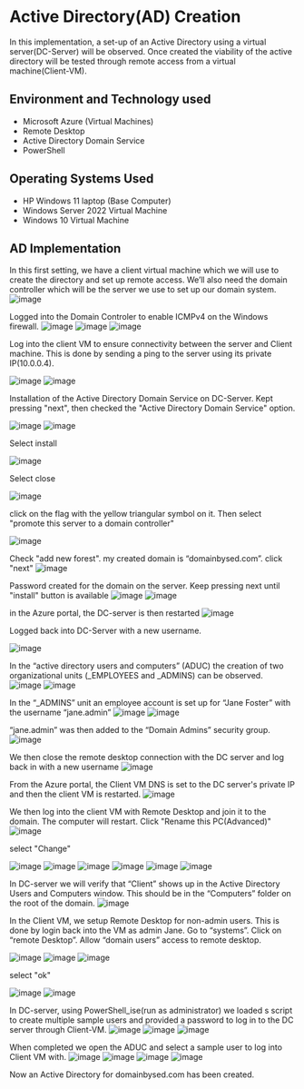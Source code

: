 <h1>Active Directory(AD) Creation </h1>
In this implementation, a set-up of an Active Directory using a virtual server(DC-Server) will be observed. Once created the viability of the active directory will be tested through remote access from a virtual machine(Client-VM).<br />

<h2>Environment and Technology used</h2>

- Microsoft Azure (Virtual Machines)
- Remote Desktop
- Active Directory Domain Service
- PowerShell

<h2>Operating Systems Used </h2>

- HP Windows 11 laptop (Base Computer)
- Windows Server 2022 Virtual Machine
- Windows 10 Virtual Machine

<h2>AD Implementation </h2>

In this first setting, we have a client virtual machine which we will use to create the directory and set up remote access. We’ll also need the domain controller which will be the server we use to set up our domain system.
![image](https://github.com/SedinamA/AD-setup/assets/146953803/20ca742d-fec6-4e7a-a444-351094a9b97d)

Logged into the Domain Controler to enable ICMPv4 on the Windows firewall.
![image](https://github.com/SedinamA/AD-setup/assets/146953803/5105382d-c2c9-49f2-a5cf-7126a64def49)
![image](https://github.com/SedinamA/AD-setup/assets/146953803/009a2042-adc5-4e6d-8b9f-b91c55cafd9e)
![image](https://github.com/SedinamA/AD-setup/assets/146953803/ccfd3435-0f27-433c-8126-7d591663d0b5)

Log into the client VM to ensure connectivity between the server and Client machine. This is done by sending a ping to the server using its private IP(10.0.0.4).

![image](https://github.com/SedinamA/AD-setup/assets/146953803/81bb39bd-8299-410f-a63e-b98f639e2951)
![image](https://github.com/SedinamA/AD-setup/assets/146953803/4b01a92d-0482-4772-ba87-1990750c64b2)

Installation of the Active Directory Domain Service on DC-Server. Kept pressing "next", then checked the "Active Directory Domain Service" option.

![image](https://github.com/SedinamA/AD-setup/assets/146953803/591e7a5d-06c4-4aab-9247-da192bea2043)
![image](https://github.com/SedinamA/AD-setup/assets/146953803/539f6044-d2af-4e71-a2c9-f107336bdfc3)

Select install 

![image](https://github.com/SedinamA/AD-setup/assets/146953803/b0596ec8-b20c-4835-9209-481bb7b29dfb)

Select close

![image](https://github.com/SedinamA/AD-setup/assets/146953803/7cfd0ed1-e3d6-4848-bcee-6ec1a2bdb072)

click on the flag with the yellow triangular symbol on it. Then select "promote this server to a domain controller" 

![image](https://github.com/SedinamA/AD-setup/assets/146953803/9b2ff95b-29df-421a-8568-e3e6b1825809)

Check "add new forest". 
my created domain is “domainbysed.com”. 
click "next"
![image](https://github.com/SedinamA/AD-setup/assets/146953803/62971cfd-0789-467e-af13-4900d5d711ed)

Password created for the domain on the server.
Keep pressing next until "install" button is available
![image](https://github.com/SedinamA/AD-setup/assets/146953803/f61354fd-2cb3-446e-b9aa-28213c97387d)
![image](https://github.com/SedinamA/AD-setup/assets/146953803/6df9cf16-797e-4642-a90c-1dbbb019821d)

in the Azure portal, the DC-server is then restarted
![image](https://github.com/SedinamA/AD-setup/assets/146953803/f7ca07b0-c64d-455c-bd68-2ee472ecab9f)

Logged back into DC-Server with a new username.

![image](https://github.com/SedinamA/AD-setup/assets/146953803/703fc087-1032-41a2-8edc-932d39bfc38d)

In the “active directory users and computers” (ADUC) the creation of two organizational units (_EMPLOYEES and _ADMINS) can be observed.
![image](https://github.com/SedinamA/AD-setup/assets/146953803/cfbd83c0-502a-4f98-9629-bfbf5a5e7aa2)
![image](https://github.com/SedinamA/AD-setup/assets/146953803/3c518e47-e5ee-43c3-bc28-abd728618029)

In the “_ADMINS” unit an employee account is set up for “Jane Foster” with the username “jane.admin”
![image](https://github.com/SedinamA/AD-setup/assets/146953803/768cd79e-1697-40f6-9c5b-1cd3c4bda2cb)
![image](https://github.com/SedinamA/AD-setup/assets/146953803/36e0b010-7382-4f91-b745-385bed84cbe1)

“jane.admin” was then added to the “Domain Admins” security group. 
![image](https://github.com/SedinamA/AD-setup/assets/146953803/b9539f20-a2dd-4652-903a-df6cd0e6a3ec)

We then close the remote desktop connection with the DC server and log back in with a new username 
![image](https://github.com/SedinamA/AD-setup/assets/146953803/bf973a1c-d0d9-45f0-ae73-d1dcbc0e2173)

From the Azure portal, the Client VM DNS is set to the DC server's private IP and then the client VM is restarted.
![image](https://github.com/SedinamA/AD-setup/assets/146953803/e2e00c0b-b477-467b-a694-4ba0aec192fa)

We then log into the client VM with Remote Desktop and join it to the domain. The computer will restart.
Click "Rename this PC(Advanced)"
![image](https://github.com/SedinamA/AD-setup/assets/146953803/950ae27c-ab15-4b31-bd2e-b3b77ea72821)

select "Change"

![image](https://github.com/SedinamA/AD-setup/assets/146953803/1dc2e8f9-e7de-4bee-98fe-597acb47533a)
![image](https://github.com/SedinamA/AD-setup/assets/146953803/05660895-4be5-44cb-b688-e18bd1cf664d)
![image](https://github.com/SedinamA/AD-setup/assets/146953803/a8b409a0-f564-494f-bd45-0374a263cd87)
![image](https://github.com/SedinamA/AD-setup/assets/146953803/adab9334-05f2-4852-9eef-5066c1927c12)
![image](https://github.com/SedinamA/AD-setup/assets/146953803/c9d19778-f3d4-4329-80a0-8cd67a32e1f0)
![image](https://github.com/SedinamA/AD-setup/assets/146953803/e017bc33-71d8-4cfb-8e6b-b606211eb1ca)

In DC-server we will verify that “Client” shows up in the Active Directory Users and Computers window. This should be in the “Computers” folder on the root of the domain.
![image](https://github.com/SedinamA/AD-setup/assets/146953803/abdded57-e5f8-4bc7-82c7-5d01462a2ba8)

In the Client VM, we setup Remote Desktop for non-admin users. This is done by login back into the VM as admin Jane.
Go to “systems”. Click on “remote Desktop”. Allow “domain users” access to remote desktop.

![image](https://github.com/SedinamA/AD-setup/assets/146953803/5a417627-312f-4d06-8cae-1b40e2ae7d95)
![image](https://github.com/SedinamA/AD-setup/assets/146953803/027ca9d9-3b4b-449e-9742-d9c985d6ea57)
![image](https://github.com/SedinamA/AD-setup/assets/146953803/27e05355-862d-4aab-a328-262a87ce4313)

select "ok"

![image](https://github.com/SedinamA/AD-setup/assets/146953803/45b1aeae-5c93-44a7-9143-a9a54461bc55)
![image](https://github.com/SedinamA/AD-setup/assets/146953803/df11bc30-fc50-477e-ac75-0d15aecb078f)

In DC-server, using PowerShell_ise(run as administrator) we loaded s script to create multiple sample users and provided a password to log in to the DC server through Client-VM.
![image](https://github.com/SedinamA/AD-setup/assets/146953803/17d79381-db98-4ab4-9452-15297f2585c4)
![image](https://github.com/SedinamA/AD-setup/assets/146953803/1e1d378d-db30-44e6-904c-97721083f4fa)
![image](https://github.com/SedinamA/AD-setup/assets/146953803/f69d215d-17de-4cb5-9059-19d7fa8e26e2)

When completed we open the ADUC and select a sample user to log into Client VM with.
![image](https://github.com/SedinamA/AD-setup/assets/146953803/ec5dc725-bbf4-47fb-a536-9dc27c5c0803)
![image](https://github.com/SedinamA/AD-setup/assets/146953803/a426e450-0037-400c-9e86-b674e8724f2b)
![image](https://github.com/SedinamA/AD-setup/assets/146953803/0ffe1ef8-c08e-429b-8a3c-662ecf80d1df)
![image](https://github.com/SedinamA/AD-setup/assets/146953803/c38d8987-851e-4aaf-b597-aa27178bceb0)

Now an Active Directory for domainbysed.com has been created.





























